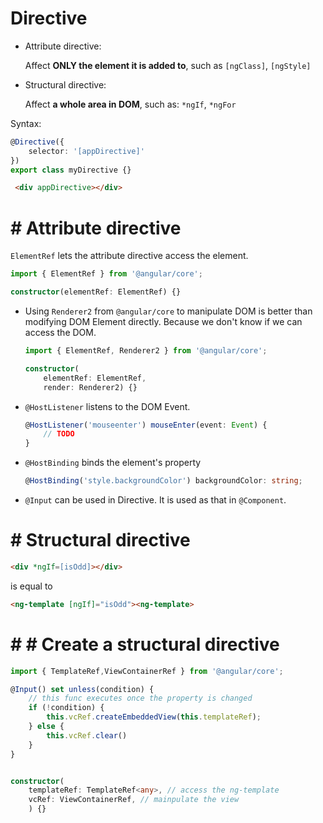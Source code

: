 #  Directive

* Attribute directive:

    Affect **ONLY the element it is added to**, such as `[ngClass]`, `[ngStyle]`

* Structural directive:

    Affect **a whole area in DOM**, such as: `*ngIf`, `*ngFor`

Syntax:

```typescript
@Directive({
    selector: '[appDirective]'
})
export class myDirective {}
```

```html
 <div appDirective></div>
```

# #  Attribute directive

`ElementRef` lets the attribute directive access the element.

```typescript
import { ElementRef } from '@angular/core';

constructor(elementRef: ElementRef) {}
```

* Using `Renderer2` from `@angular/core` to manipulate DOM is better than modifying DOM Element directly. Because we don't know if we can access the DOM.

    ```typescript
    import { ElementRef, Renderer2 } from '@angular/core';

    constructor(
        elementRef: ElementRef,
        render: Renderer2) {}
    ```

* `@HostListener` listens to the DOM Event.

    ```typescript
    @HostListener('mouseenter') mouseEnter(event: Event) {
        // TODO
    }
    ```

* `@HostBinding` binds the element's property

    ```typescript
    @HostBinding('style.backgroundColor') backgroundColor: string;
    ```

* `@Input` can be used in Directive. It is used as that in `@Component`.

# #  Structural directive

```html
<div *ngIf=[isOdd]></div>
```

is equal to

```html
<ng-template [ngIf]="isOdd"><ng-template>
```

# # #  Create a structural directive

```typescript
import { TemplateRef,ViewContainerRef } from '@angular/core';

@Input() set unless(condition) {
    // this func executes once the property is changed
    if (!condition) {
        this.vcRef.createEmbeddedView(this.templateRef);
    } else {
        this.vcRef.clear()
    }
}


constructor(
    templateRef: TemplateRef<any>, // access the ng-template
    vcRef: ViewContainerRef, // mainpulate the view
    ) {}

```
